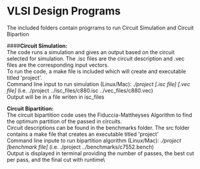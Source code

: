 # VLSI Design Programs
The included folders contain progrrams to run Circuit Simulation and Circuit Bipartion

####**Circuit Simulation:**\
The code runs a simulation and gives an output based on the circuit selected for simulation. The .isc files are the circuit description and .vec files are the corresponding input vectors.\
To run the code, a make file is included which will create and executable titled 'project'.\
Command line input to run simulation (Linux/Mac): *./project [.isc file] [.vec file]* (i.e. ./project ../isc_files/c880.isc ../vec_files/c880.vec)\
Output will be in a file writen in isc_files
  
**Circuit Bipartition:**\
The circuit bipartition code uses the Fiduccia-Mattheyses Algorithm to find the optimum partition of the passed in circuits.\
Circuit descriptions can be found in the benchmarks folder. The src folder contains a make file that creates an executable titled 'project'\
Command line inpute to run bipartition algorithm (Linux/Mac): *./project [benchmark file]* (i.e. ./project ../benchmarks/c7552.bench)\
Output is displayed in terminal providing the number of passes, the best cut per pass, and the final cut with runtime\
  
